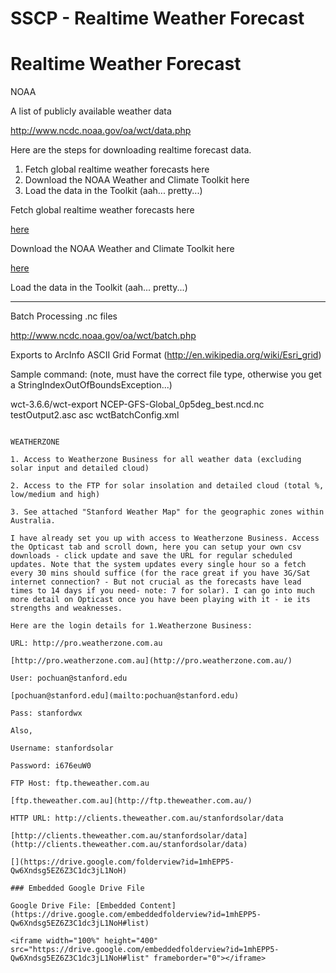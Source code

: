 # SSCP - Realtime Weather Forecast

# Realtime Weather Forecast

NOAA

A list of publicly available weather data

http://www.ncdc.noaa.gov/oa/wct/data.php

Here are the steps for downloading realtime forecast data.

1. Fetch global realtime weather forecasts here
2. Download the NOAA Weather and Climate Toolkit here
3. Load the data in the Toolkit (aah... pretty...)

Fetch global realtime weather forecasts here

[ here](http://motherlode.ucar.edu:8080/thredds/ncss/grid/fmrc/NCEP/GFS/Global_0p5deg/NCEP-GFS-Global_0p5deg_best.ncd/dataset.html)

Download the NOAA Weather and Climate Toolkit here

[ here](http://www.ncdc.noaa.gov/oa/wct/install.php)

Load the data in the Toolkit (aah... pretty...)

_______________________________________________

Batch Processing .nc files 

http://www.ncdc.noaa.gov/oa/wct/batch.php

Exports to ArcInfo ASCII Grid Format (http://en.wikipedia.org/wiki/Esri_grid)

Sample command: (note, <output> must have the correct file type, otherwise you get a StringIndexOutOfBoundsException...)

wct-3.6.6/wct-export NCEP-GFS-Global_0p5deg_best.ncd.nc testOutput2.asc asc wctBatchConfig.xml

~~~~~~~~~~~~~~~~~~~~~~~~~~~~~~~~~~~~~~~~~~~~~~~~~

WEATHERZONE

1. Access to Weatherzone Business for all weather data (excluding solar input and detailed cloud)

2. Access to the FTP for solar insolation and detailed cloud (total %, low/medium and high)

3. See attached "Stanford Weather Map" for the geographic zones within Australia.

I have already set you up with access to Weatherzone Business. Access the Opticast tab and scroll down, here you can setup your own csv downloads - click update and save the URL for regular scheduled updates. Note that the system updates every single hour so a fetch every 30 mins should suffice (for the race great if you have 3G/Sat internet connection? - But not crucial as the forecasts have lead times to 14 days if you need- note: 7 for solar). I can go into much more detail on Opticast once you have been playing with it - ie its strengths and weaknesses. 

Here are the login details for 1.Weatherzone Business:

URL: http://pro.weatherzone.com.au

[http://pro.weatherzone.com.au](http://pro.weatherzone.com.au/)

User: pochuan@stanford.edu

[pochuan@stanford.edu](mailto:pochuan@stanford.edu)

Pass: stanfordwx

Also,

Username: stanfordsolar

Password: i676euW0

FTP Host: ftp.theweather.com.au

[ftp.theweather.com.au](http://ftp.theweather.com.au/)

HTTP URL: http://clients.theweather.com.au/stanfordsolar/data

[http://clients.theweather.com.au/stanfordsolar/data](http://clients.theweather.com.au/stanfordsolar/data)

[](https://drive.google.com/folderview?id=1mhEPP5-Qw6Xndsg5EZ6Z3C1dc3jL1NoH)

### Embedded Google Drive File

Google Drive File: [Embedded Content](https://drive.google.com/embeddedfolderview?id=1mhEPP5-Qw6Xndsg5EZ6Z3C1dc3jL1NoH#list)

<iframe width="100%" height="400" src="https://drive.google.com/embeddedfolderview?id=1mhEPP5-Qw6Xndsg5EZ6Z3C1dc3jL1NoH#list" frameborder="0"></iframe>

